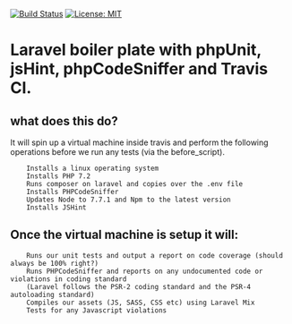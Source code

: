 [![Build Status](https://api.travis-ci.org/techbin/laravel-boilerplate.svg?branch=master)](https://travis-ci.org/techbin/laravel-boliterplate) [![License: MIT](https://img.shields.io/badge/License-MIT-yellow.svg)](https://opensource.org/licenses/MIT)

# Laravel boiler plate with phpUnit, jsHint, phpCodeSniffer and Travis CI.

## what does this do?
It will spin up a virtual machine inside travis and perform the following operations before we run any tests (via the before_script).

        Installs a linux operating system
        Installs PHP 7.2
        Runs composer on laravel and copies over the .env file
        Installs PHPCodeSniffer
        Updates Node to 7.7.1 and Npm to the latest version
        Installs JSHint
## Once the virtual machine is setup it will:

        Runs our unit tests and output a report on code coverage (should always be 100% right?)
        Runs PHPCodeSniffer and reports on any undocumented code or violations in coding standard 
        (Laravel follows the PSR-2 coding standard and the PSR-4 autoloading standard)
        Compiles our assets (JS, SASS, CSS etc) using Laravel Mix
        Tests for any Javascript violations

